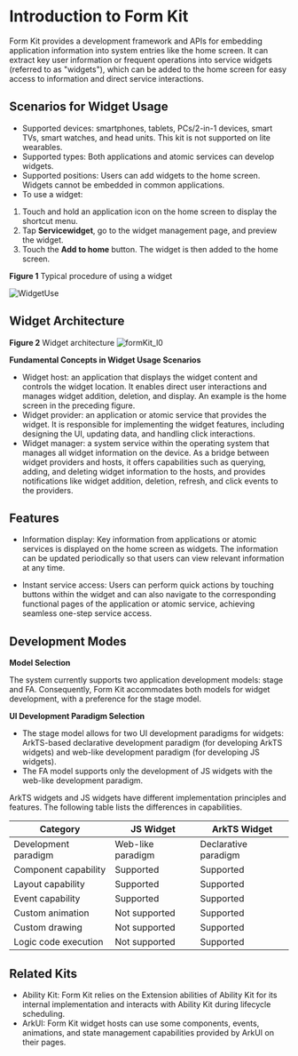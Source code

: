 # Introduction to Form Kit
<!--Kit: Form Kit-->
<!--Subsystem: Ability-->
<!--Owner: @cx983299475-->
<!--Designer: @xueyulong-->
<!--Tester: @chenmingze-->
<!--Adviser: @Brilliantry_Rui-->
Form Kit provides a development framework and APIs for embedding application information into system entries like the home screen<!--RP3--><!--RP3End-->. It can extract key user information or frequent operations into service widgets (referred to as "widgets"), which can be added to the home screen<!--RP3--><!--RP3End--> for easy access to information and direct service interactions.

## Scenarios for Widget Usage
- Supported devices: smartphones, tablets, PCs/2-in-1 devices, smart TVs, smart watches, and head units. This kit is not supported on lite wearables.
- Supported types: Both applications and atomic services can develop widgets.
- Supported positions: Users can add widgets to the home screen<!--RP3--><!--RP3End-->. Widgets cannot be embedded in common applications.
- To use a widget:

1. Touch and hold an application icon on the home screen to display the shortcut menu.
2. Tap <!--Del-->**Service**<!--DelEnd-->**widget**, go to the widget management page, and preview the widget.
3. Touch the **Add to home** button. The widget is then added to the home screen.

**Figure 1** Typical procedure of using a widget 
<!--RP2-->
![WidgetUse](figures/WidgetUse.png)
<!--RP2End-->

## Widget Architecture
**Figure 2** Widget architecture 
![formKit_l0](figures/formKit_l0.PNG)

**Fundamental Concepts in Widget Usage Scenarios**
- Widget host: an application that displays the widget content and controls the widget location. It enables direct user interactions and manages widget addition, deletion, and display. An example is the home screen in the preceding figure.
- Widget provider: an application or atomic service that provides the widget. It is responsible for implementing the widget features, including designing the UI, updating data, and handling click interactions.
- Widget manager: a system service within the operating system that manages all widget information on the device. As a bridge between widget providers and hosts, it offers capabilities such as querying, adding, and deleting widget information to the hosts, and provides notifications like widget addition, deletion, refresh, and click events to the providers.


## Features
- Information display: Key information from applications or atomic services is displayed on the home screen as widgets. The information can be updated periodically so that users can view relevant information at any time.

- Instant service access: Users can perform quick actions by touching buttons within the widget and can also navigate to the corresponding functional pages of the application or atomic service, achieving seamless one-step service access.


## Development Modes

**Model Selection**

The system currently supports two application development models: stage and FA. Consequently, Form Kit accommodates both models for widget development, with a preference for the stage model.

**UI Development Paradigm Selection**
- The stage model allows for two UI development paradigms for widgets: ArkTS-based declarative development paradigm (for developing ArkTS widgets) and web-like development paradigm (for developing JS widgets).
- The FA model supports only the development of JS widgets with the web-like development paradigm.

ArkTS widgets and JS widgets have different implementation principles and features. The following table lists the differences in capabilities.

| Category        | JS Widget   | ArkTS Widget |
| ------------ | --------- | ---------- |
| Development paradigm    | Web-like paradigm| Declarative paradigm|
| Component capability    | Supported     | Supported      |
| Layout capability    | Supported     | Supported      |
| Event capability    | Supported     | Supported      |
| Custom animation  | Not supported   | Supported      |
| Custom drawing  | Not supported   | Supported      |
| Logic code execution| Not supported   | Supported      |

## Related Kits

- Ability Kit: Form Kit relies on the Extension abilities of Ability Kit for its internal implementation and interacts with Ability Kit during lifecycle scheduling.
- ArkUI: Form Kit widget hosts can use some components, events, animations, and state management capabilities provided by ArkUI on their pages.

<!--RP1--><!--RP1End-->
